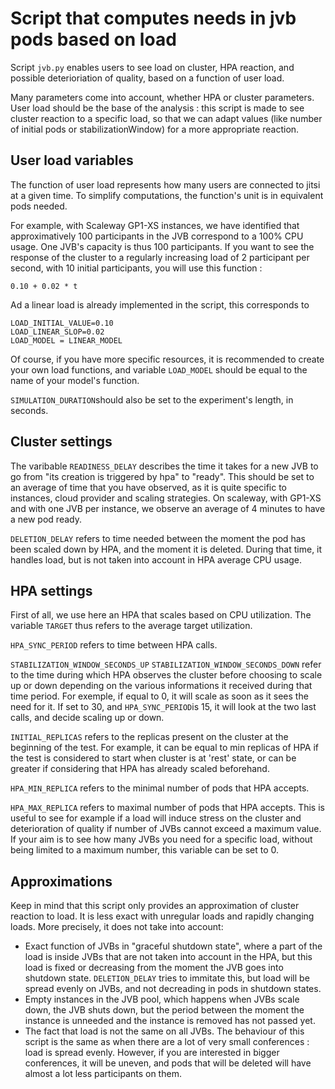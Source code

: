 # Script that computes needs in jvb pods based on load

Script `jvb.py` enables users to see load on cluster, HPA reaction, and possible deterioriation of quality, based on a function of user load.

Many parameters come into account, whether HPA or cluster parameters.
User load should be the base of the analysis : this script is made to see cluster reaction to a specific load, so that we can adapt values (like number of initial pods or stabilizationWindow) for a more appropriate reaction.

## User load variables

The function of user load represents how many users are connected to jitsi at a given time. To simplify computations, the function's unit is in equivalent pods needed.

For example, with Scaleway GP1-XS instances, we have identified that approximatively 100 participants in the JVB correspond to a 100% CPU usage. One JVB's capacity is thus 100 participants. If you want to see the response of the cluster to a regularly increasing load of 2 participant per second, with 10 initial participants, you will use this function : 
```
0.10 + 0.02 * t
```

Ad a linear load is already implemented in the script, this corresponds to

```
LOAD_INITIAL_VALUE=0.10
LOAD_LINEAR_SLOP=0.02
LOAD_MODEL = LINEAR_MODEL
```

Of course, if you have more specific resources, it is recommended to create your own load functions, and variable `LOAD_MODEL` should be equal to the name of your model's function.

`SIMULATION_DURATION`should also be set to the experiment's length, in seconds.

## Cluster settings

The varibable `READINESS_DELAY` describes the time it takes for a new JVB to go from "its creation is triggered by hpa" to "ready". This should be set to an average of time that you have observed, as it is quite specific to instances, cloud provider and scaling strategies.
On scaleway, with GP1-XS and with one JVB per instance, we observe an average of 4 minutes to have a new pod ready.

`DELETION_DELAY` refers to time needed between the moment the pod has been scaled down by HPA, and the moment it is deleted. During that time, it handles load, but is not taken into account in HPA average CPU usage.

## HPA settings

First of all, we use here an HPA that scales based on CPU utilization. The variable `TARGET` thus refers to the average target utilization.

`HPA_SYNC_PERIOD` refers to time between HPA calls.

`STABILIZATION_WINDOW_SECONDS_UP` `STABILIZATION_WINDOW_SECONDS_DOWN` refer to the time during which HPA observes the cluster before choosing to scale up or down depending on the various informations it received during that time period.
For exemple, if equal to 0, it will scale as soon as it sees the need for it. If set to 30, and `HPA_SYNC_PERIOD`is 15, it will look at the two last calls, and decide scaling up or down.

`INITIAL_REPLICAS` refers to the replicas present on the cluster at the beginning of the test. For example, it can be equal to min replicas of HPA if the test is considered to start when cluster is at 'rest' state, or can be greater if considering that HPA has already scaled beforehand.

`HPA_MIN_REPLICA` refers to the minimal number of pods that HPA accepts. 

`HPA_MAX_REPLICA` refers to maximal number of pods that HPA accepts. This is useful to see for example if a load will induce stress on the cluster and deterioration of quality if number of JVBs cannot exceed a maximum value. If your aim is to see how many JVBs you need for a specific load, without being limited to a maximum number, this variable can be set to 0.

## Approximations

Keep in mind that this script only provides an approximation of cluster reaction to load. It is less exact with unregular loads and rapidly changing loads. More precisely, it does not take into account:
- Exact function of JVBs in "graceful shutdown state", where a part of the load is inside JVBs that are not taken into account in the HPA, but this load is fixed or decreasing from the moment the JVB goes into shutdown state. `DELETION_DELAY` tries to immitate this, but load will be spread evenly on JVBs, and not decreading in pods in shutdown states.
- Empty instances in the JVB pool, which happens when JVBs scale down, the JVB shuts down, but the period between the moment the instance is unneeded and the instance is removed has not passed yet.
- The fact that load is not the same on all JVBs. The behaviour of this script is the same as when there are a lot of very small conferences : load is spread evenly. However, if you are interested in bigger conferences, it will be uneven, and pods that will be deleted will have almost a lot less participants on them.
